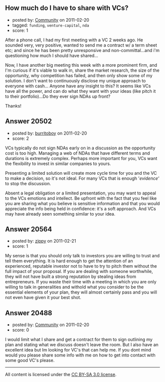 ## How much do I have to share with VCs?

- posted by: [Community](https://stackexchange.com/users/-1/-1-community) on 2011-02-20
- tagged: `funding`, `venture-capital`, `nda`
- score: 1

After a phone call, I had my first meeting with a VC 2 weeks ago. He sounded very, very positive, wanted to send me a contract w/ a term sheet etc; and since he has been pretty unresponsive and non-committal...and i'm questioning how much I should have shared...

Now, I have another big meeting this week with a more prominent firm, and I'm curious if it's viable to walk in, share the market research, the size of the opportunity, why competition has failed, and then only show some of my solution. I don't want to continuously disclose my unique approach to everyone with cash... Anyone have any insight to this? It seems like VCs have all the power, and can do what they want with your ideas (like pitch it to their portfolio)...Do they ever sign NDAs up front?

Thanks!


## Answer 20502

- posted by: [burritoboy](https://stackexchange.com/users/-1/7868-burritoboy) on 2011-02-20
- score: 2

VCs typically do not sign NDAs early on in a discussion as the opportunity cost is too high. Managing a web of NDAs that have different terms and durations is extremely complex. Perhaps more important for you, VCs want the flexibility to invest in similar companies to yours.

Presenting a limited solution will create more cycle time for you and the VC to make a decision, so it's not ideal. For many VCs that is enough '*evidence'* to stop the discussion.

Absent a legal obligation or a limited presentation, you may want to appeal to the VCs emotions and intellect. Be upfront with the fact that you feel like you are sharing what you believe is sensitive information and that you would appreciate the info being held in confidence: it's a soft approach. And VCs may have already seen something similar to your idea.


## Answer 20564

- posted by: [zippy](https://stackexchange.com/users/-1/7781-zippy) on 2011-02-21
- score: 1

My sense is that you should only talk to investors you are willing to trust and tell them everything. It is hard enough to get the attention of an experienced, reputable investor not to have to try to pitch them without the full impact of your proposal. If you are dealing with someone worthwhile, they will not have built a strong reputation by stealing ideas from entrepreneurs. If you waste their time with a meeting in which you are only willing to talk in generalities and withold what you consider to be the essential elements of your plan, they will almost certainly pass and you will not even have given it your best shot.



## Answer 20488

- posted by: [Community](https://stackexchange.com/users/-1/-1-community) on 2011-02-20
- score: 0

I would limit what I share and get a contract for them to sign outlining my plan and stating what we discuss doesn't leave the room. But I also have an excellent idea but Im looking for VC's that can help me. If you dont mind would you please share some info with me on how to get into contact with some good VC's please. 



---

All content is licensed under the [CC BY-SA 3.0 license](https://creativecommons.org/licenses/by-sa/3.0/).
